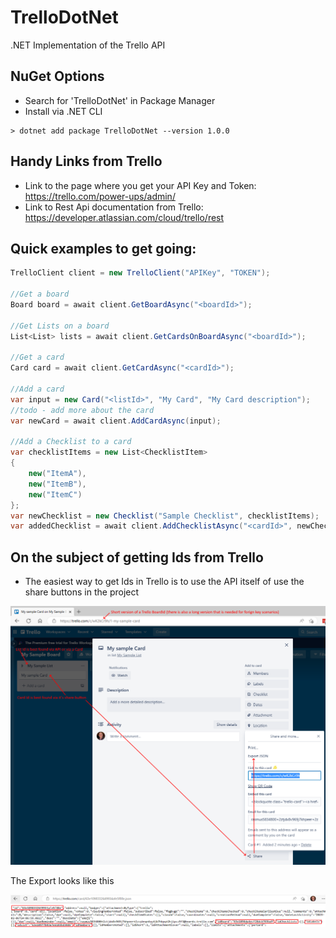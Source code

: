 # TrelloDotNet
.NET Implementation of the Trello API

## NuGet Options
- Search for 'TrelloDotNet' in Package Manager
- Install via .NET CLI
```shell
> dotnet add package TrelloDotNet --version 1.0.0
```

## Handy Links from Trello
- Link to the page where you get your API Key and Token: https://trello.com/power-ups/admin/
- Link to Rest Api documentation from Trello: https://developer.atlassian.com/cloud/trello/rest

## Quick examples to get going:

```cs
TrelloClient client = new TrelloClient("APIKey", "TOKEN");

//Get a board
Board board = await client.GetBoardAsync("<boardId>");

//Get Lists on a board
List<List> lists = await client.GetCardsOnBoardAsync("<boardId>");

//Get a card
Card card = await client.GetCardAsync("<cardId>");

//Add a card
var input = new Card("<listId>", "My Card", "My Card description");
//todo - add more about the card 
var newCard = await client.AddCardAsync(input);

//Add a Checklist to a card
var checklistItems = new List<ChecklistItem>
{
    new("ItemA"),
    new("ItemB"),
    new("ItemC")
};
var newChecklist = new Checklist("Sample Checklist", checklistItems);
var addedChecklist = await client.AddChecklistAsync("<cardId>", newChecklist);

```

## On the subject of getting Ids from Trello
- The easiest way to get Ids in Trello is to use the API itself of use the share buttons in the project

![Trello Board](Images/trello_board.png)

The Export looks like this

![JSON Example](Images/json_example.png)
